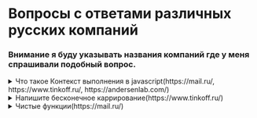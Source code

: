 # Вопросы с ответами различных русских компаний
### Внимание я буду указывать названия компаний где у меня спрашивали подобный вопроc.

<details>
<summary>Что такое Контекст выполнения в javascript(https://mail.ru/, https://www.tinkoff.ru/, https://andersenlab.com/)</summary>
<div> <br />
	Фундаментальное понятие в JavaScript. Контекстом так же называют значение переменной this внутри функции.
Каждый вызов функции имеет и область видимости, и переменную this, и контекст выполнения. Область видимости определяет доступ к переменным при вызове функции и является уникальной для каждого вызова. Значение переменной this — это ссылка на объект, который «вызывает» код в данный момент. Контекст выполнения содержит и область видимости, и аргументы функции, и переменную this.
<br /> Для тех кто не знает как это работает рекомендую прочитать статью - https://proweb63.ru/help/js/kontekst-vyipolneniya-funkczii-v-javascript
</div>
</details>


<details>
<summary>Напишите бесконечное каррирование(https://www.tinkoff.ru/)</summary>
<div> <br />
<img src="https://user-images.githubusercontent.com/25846811/134523078-c0524167-3a12-43d4-b1e7-883c70ce3c7d.jpg">
	<br />
	<a href="https://codesandbox.io/s/infinite-currying-in-javascript-1ic0b?file=/src/index.js">Sandbox Example</a>
</div>
</details>

<details>
<summary>Чистые функции(https://mail.ru/)</summary>
<div> <br />
<img src="https://user-images.githubusercontent.com/25846811/134527421-3718cebf-454a-45c7-b424-0c8078a5026a.jpg">
	<p>- Каждый раз функция возвращает одинаковый результат, когда она вызывается с тем же набором аргументов</p>
	<p>- Нет побочных эффектов</p>
	<p><a href="https://codesandbox.io/s/pure-function-in-javascript-n2tcr?file=/src/index.js">Sandbox Example</a></p>
</div>
</details>
